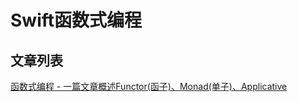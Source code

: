 # Swift函数式编程

## 文章列表
[函数式编程 - 一篇文章概述Functor(函子)、Monad(单子)、Applicative](https://www.jianshu.com/p/001ff0dd3c30)

